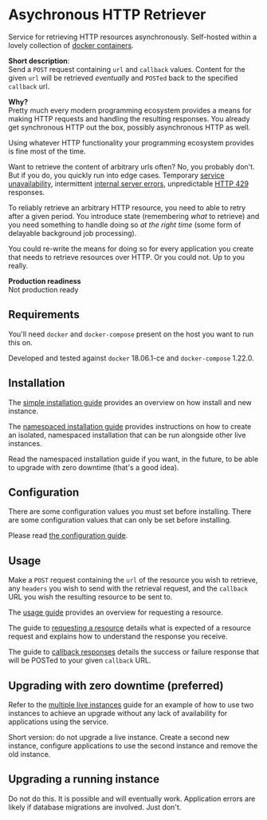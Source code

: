 # Asychronous HTTP Retriever

Service for retrieving HTTP resources asynchronously. Self-hosted within a lovely collection of [docker containers](https://en.wikipedia.org/wiki/Docker_(software)).

**Short description**:<br> 
Send a `POST` request containing `url` and `callback` values.
Content for the given `url` will be retrieved *eventually* and `POSTed` back to the specified `callback` url.

**Why?**<br>
Pretty much every modern programming ecosystem provides a means for making HTTP requests and handling the resulting responses.
You already get synchronous HTTP out the box, possibly asynchronous HTTP as well.

Using whatever HTTP functionality your programming ecosystem provides is fine most of the time.

Want to retrieve the content of arbitrary urls often? No, you probably don't. But if you do, you quickly run into edge cases.
Temporary [service unavailability](https://developer.mozilla.org/en-US/docs/Web/HTTP/Status/503),
intermittent [internal server errors](https://developer.mozilla.org/en-US/docs/Web/HTTP/Status/500), 
unpredictable [HTTP 429](https://developer.mozilla.org/en-US/docs/Web/HTTP/Status/429) responses.

To reliably retrieve an arbitrary HTTP resource, you need to able to retry after a given period. 
You introduce state (remembering *what* to retrieve) and you need something to handle doing so *at the right time*
(some form of delayable background job processing).

You could re-write the means for doing so for every application you create that needs to retrieve
resources over HTTP. Or you could not. Up to you really.

**Production readiness**<br>
Not production ready

## Requirements

You'll need `docker` and `docker-compose` present on the host you want to run this on.

Developed and tested against `docker` 18.06.1-ce and `docker-compose` 1.22.0.

## Installation

The [simple installation guide](/docs/simple-installation.md) provides an overview on how install and new instance.

The [namespaced installation guide](/docs/namespaced-installation.md) provides instructions on how to create
an isolated, namespaced installation that can be run alongside other live instances.

Read the namespaced installation guide if you want, in the future, to be able to upgrade with zero downtime 
(that's a good idea).

## Configuration

There are some configuration values you must set before installing. There are some configuration values
that can only be set before installing. 

Please read [the configuration guide](/docs/configuration.md).

## Usage

Make a `POST` request containing the `url` of the resource you wish to retrieve, any `headers` you wish to send with
the retrieval request, and the `callback` URL you wish the resulting resource to be sent to.

The [usage guide](/docs/usage.md) provides an overview for requesting a resource.

The guide to [requesting a resource](/docs/requesting-a-resource.md) details what is expected of a resource request
and explains how to understand the response you receive.

The guide to [callback responses](/docs/callback-responses.md) details the success or failure response that will
be POSTed to your given `callback` URL.

## Upgrading with zero downtime (preferred)

Refer to the [multiple live instances](/docs/multiple-live-instances.md) guide for an example of how to
use two instances to achieve an upgrade without any lack of availability for applications using the service.

Short version: do not upgrade a live instance. Create a second new instance, configure applications to use the 
second instance and remove the old instance.

## Upgrading a running instance

Do not do this. It is possible and will eventually work. Application errors are likely if database migrations
are involved. Just don't.

